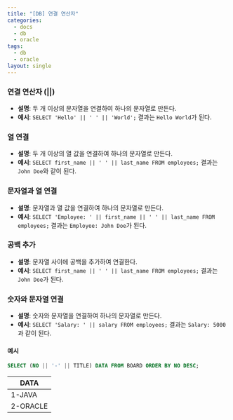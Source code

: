```yaml
---
title: "[DB] 연결 연산자"
categories:
  - docs
  - db
  - oracle
tags:
  - db
  - oracle
layout: single
---
```


### 연결 연산자 (||)
- **설명**: 두 개 이상의 문자열을 연결하여 하나의 문자열로 만든다.
- **예시**: `SELECT 'Hello' || ' ' || 'World';` 결과는 `Hello World`가 된다.

### 열 연결
- **설명**: 두 개 이상의 열 값을 연결하여 하나의 문자열로 만든다.
- **예시**: `SELECT first_name || ' ' || last_name FROM employees;` 결과는 `John Doe`와 같이 된다.

### 문자열과 열 연결
- **설명**: 문자열과 열 값을 연결하여 하나의 문자열로 만든다.
- **예시**: `SELECT 'Employee: ' || first_name || ' ' || last_name FROM employees;` 결과는 `Employee: John Doe`가 된다.

### 공백 추가
- **설명**: 문자열 사이에 공백을 추가하여 연결한다.
- **예시**: `SELECT first_name || ' ' || last_name FROM employees;` 결과는 `John Doe`가 된다.

### 숫자와 문자열 연결
- **설명**: 숫자와 문자열을 연결하여 하나의 문자열로 만든다.
- **예시**: `SELECT 'Salary: ' || salary FROM employees;` 결과는 `Salary: 5000`과 같이 된다.

#### 예시
```sql
SELECT (NO || '-' || TITLE) DATA FROM BOARD ORDER BY NO DESC;
```
|DATA|
|---|
|1-JAVA|
|2-ORACLE|